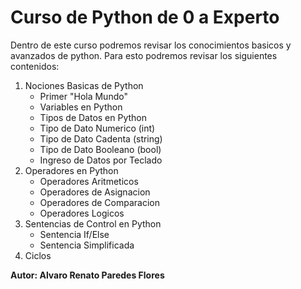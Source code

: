 # **Curso de Python de 0 a Experto**
Dentro de este curso podremos revisar los conocimientos basicos y avanzados de python.
Para esto podremos revisar los siguientes contenidos:
1. Nociones Basicas de Python
    - Primer "Hola Mundo"
    - Variables en Python
    - Tipos de Datos en Python
    - Tipo de Dato Numerico (int)
    - Tipo de Dato Cadenta (string)
    - Tipo de Dato Booleano (bool)
    - Ingreso de Datos por Teclado
2. Operadores en Python
    - Operadores Aritmeticos
    - Operadores de Asignacion
    - Operadores de Comparacion
    - Operadores Logicos
3. Sentencias de Control en Python
    - Sentencia If/Else
    - Sentencia Simplificada
4. Ciclos

**Autor: Alvaro Renato Paredes Flores**